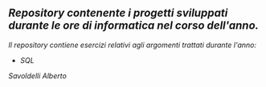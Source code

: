 ## _Repository contenente i progetti sviluppati durante le ore di informatica nel corso dell'anno._

_Il repository contiene esercizi relativi agli argomenti trattati durante l'anno:_

* _SQL_


_Savoldelli Alberto_